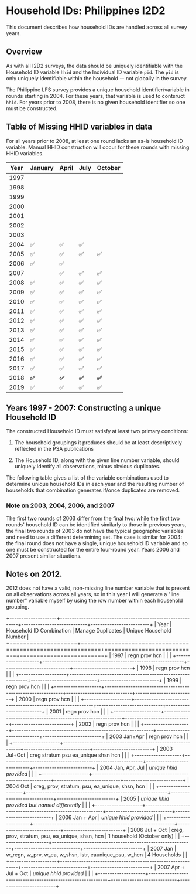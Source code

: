 # Household IDs: Philippines I2D2

This document describes how household IDs are handled across all survey years.

## Overview

As with all I2D2 surveys, the data should be uniquely identifiable with the Household ID variable `hhid` and the Individual ID variable `pid`. The `pid` is only uniquely identifiable within the household -- not globally in the survey.

The Philippine LFS survey provides a unique household identifier/variable in rounds starting in 2004. For these years, that variable is used to contsruct `hhid`. For years prior to 2008, there is no given household identifier so one must be constructed.

## Table of Missing HHID variables in data

For all years prior to 2008, at least one round lacks an as-is household ID variable. Manual HHID construction will occur for these rounds with missing HHID variables.

| Year | January | April | July  | October |
|------|---------|-------|-------|---------|
| 1997 |         |       |       |         |
| 1998 |         |       |       |         |
| 1999 |         |       |       |         |
| 2000 |         |       |       |         |
| 2001 |         |       |       |         |
| 2002 |         |       |       |         |
| 2003 |         |       |       |         |
| 2004 | ✅       | ✅     | ✅     |         |
| 2005 | ✅       | ✅     | ✅     | ✅       |
| 2006 | ✅       | ✅     |       |         |
| 2007 |         | ✅     | ✅     | ✅       |
| 2008 | ✅       | ✅     | ✅     | ✅       |
| 2009 | ✅       | ✅     | ✅     | ✅       |
| 2010 | ✅       | ✅     | ✅     | ✅       |
| 2011 | ✅       | ✅     | ✅     | ✅       |
| 2012 | ✅       | ✅     | ✅     | ✅       |
| 2013 | ✅       | ✅     | ✅     | ✅       |
| 2014 | ✅       | ✅     | ✅     | ✅       |
| 2015 | ✅       | ✅     | ✅     | ✅       |
| 2016 | ✅       | ✅     | ✅     | ✅       |
| 2017 | ✅       | ✅     | ✅     | ✅       |
| 2018 | **✅**   | **✅** | **✅** | **✅**   |
| 2019 | ✅       | ✅     | ✅     | ✅       |

## Years 1997 - 2007: Constructing a unique Household ID

The constructed Household ID must satisfy at least two primary conditions:

1.  The household groupings it produces should be at least descriptively reflected in the PSA publications

2.  The Household ID, along with the given line number variable, should uniquely identify all observations, minus obvious duplicates.

The following table gives a list of the variable combinations used to determine unique household IDs in each year and the resulting number of households that combination generates if/once duplicates are removed.

### Note on 2003, 2004, 2006, and 2007

The first two rounds of 2003 differ from the final two: while the first two rounds' household ID can be identified similarly to those in previous years, the final two rounds of 2003 do not have the typical geographic variables and need to use a different determining set. The case is similar for 2004: the final round does not have a single, unique household ID variable and so one must be constructed for the entire four-round year. Years 2006 and 2007 present similar situations.

## Notes on 2012.
2012 does not have a valid, non-missing line number variable that is present on all observations across all years, so in this year I will generate a "line number" variable myself by using the row number within each household grouping.

+--------------------+------------------------------------------------------------+----------------------------+-------------------------+
| Year               | Household ID Combination                                   | Manage Duplicates          | Unique Household Number |
+====================+============================================================+============================+=========================+
| 1997               | regn prov hcn                                              |                            |                         |
+--------------------+------------------------------------------------------------+----------------------------+-------------------------+
| 1998               | regn prov hcn                                              |                            |                         |
+--------------------+------------------------------------------------------------+----------------------------+-------------------------+
| 1999               | regn prov hcn                                              |                            |                         |
+--------------------+------------------------------------------------------------+----------------------------+-------------------------+
| 2000               | regn prov hcn                                              |                            |                         |
+--------------------+------------------------------------------------------------+----------------------------+-------------------------+
| 2001               | regn prov hcn                                              |                            |                         |
+--------------------+------------------------------------------------------------+----------------------------+-------------------------+
| 2002               | regn prov hcn                                              |                            |                         |
+--------------------+------------------------------------------------------------+----------------------------+-------------------------+
| 2003 Jan+Apr       | regn prov hcn                                              |                            |                         |
+--------------------+------------------------------------------------------------+----------------------------+-------------------------+
| 2003 Jul+Oct       | creg stratum psu ea_unique shsn hcn                        |                            |                         |
+--------------------+------------------------------------------------------------+----------------------------+-------------------------+
| 2004 Jan, Apr, Jul | *unique hhid provided*                                     |                            |                         |
+--------------------+------------------------------------------------------------+----------------------------+-------------------------+
| 2004 Oct           | creg, prov, stratum, psu, ea_unique, shsn, hcn             |                            |                         |
+--------------------+------------------------------------------------------------+----------------------------+-------------------------+
| 2005               | *unique hhid provided but named differently*               |                            |                         |
+--------------------+------------------------------------------------------------+----------------------------+-------------------------+
| 2006 Jan + Apr     | *unique hhid provided*                                     |                            |                         |
+--------------------+------------------------------------------------------------+----------------------------+-------------------------+
| 2006 Jul + Oct     | creg, prov, stratum, psu, ea_unique, shsn, hcn             | 1 household (October only) |                         |
+--------------------+------------------------------------------------------------+----------------------------+-------------------------+
| 2007 Jan           | w_regn, w_prv, w_ea, w_shsn, lstr, eaunique_psu, w_hcn | 4 Households               |                         |
+--------------------+------------------------------------------------------------+----------------------------+-------------------------+
| 2007 Apr + Jul + Oct | *unique hhid provided* |              						|                         |
+--------------------+------------------------------------------------------------+----------------------------+-------------------------+
